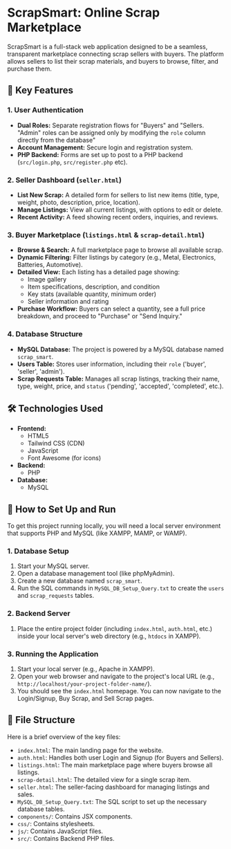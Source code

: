# ScrapSmart: Online Scrap Marketplace

ScrapSmart is a full-stack web application designed to be a seamless, transparent marketplace connecting scrap sellers with buyers. The platform allows sellers to list their scrap materials, and buyers to browse, filter, and purchase them.

## 🚀 Key Features

### 1. User Authentication
* **Dual Roles:** Separate registration flows for "Buyers" and "Sellers. "Admin" roles can be assigned only by modifying the `role` column directly from the database"
* **Account Management:** Secure login and registration system.
* **PHP Backend:** Forms are set up to post to a PHP backend (`src/login.php`, `src/register.php` etc).

### 2. Seller Dashboard (`seller.html`)
* **List New Scrap:** A detailed form for sellers to list new items (title, type, weight, photo, description, price, location).
* **Manage Listings:** View all current listings, with options to edit or delete.
* **Recent Activity:** A feed showing recent orders, inquiries, and reviews.

### 3. Buyer Marketplace (`listings.html` & `scrap-detail.html`)
* **Browse & Search:** A full marketplace page to browse all available scrap.
* **Dynamic Filtering:** Filter listings by category (e.g., Metal, Electronics, Batteries, Automotive).
* **Detailed View:** Each listing has a detailed page showing:
    * Image gallery
    * Item specifications, description, and condition
    * Key stats (available quantity, minimum order)
    * Seller information and rating
* **Purchase Workflow:** Buyers can select a quantity, see a full price breakdown, and proceed to "Purchase" or "Send Inquiry."

### 4. Database Structure
* **MySQL Database:** The project is powered by a MySQL database named `scrap_smart`.
* **Users Table:** Stores user information, including their `role` ('buyer', 'seller', 'admin').
* **Scrap Requests Table:** Manages all scrap listings, tracking their name, type, weight, price, and `status` ('pending', 'accepted', 'completed', etc.).

## 🛠️ Technologies Used

* **Frontend:**
    * HTML5
    * Tailwind CSS (CDN)
    * JavaScript
    * Font Awesome (for icons)
* **Backend:**
    * PHP 
* **Database:**
    * MySQL

## 🔧 How to Set Up and Run

To get this project running locally, you will need a local server environment that supports PHP and MySQL (like XAMPP, MAMP, or WAMP).

### 1. Database Setup
1.  Start your MySQL server.
2.  Open a database management tool (like phpMyAdmin).
3.  Create a new database named `scrap_smart`.
4.  Run the SQL commands in `MySQL_DB_Setup_Query.txt` to create the `users` and `scrap_requests` tables.

### 2. Backend Server
1.  Place the entire project folder (including `index.html`, `auth.html`, etc.) inside your local server's web directory (e.g., `htdocs` in XAMPP).

### 3. Running the Application
1.  Start your local server (e.g., Apache in XAMPP).
2.  Open your web browser and navigate to the project's local URL (e.g., `http://localhost/your-project-folder-name/`).
3.  You should see the `index.html` homepage. You can now navigate to the Login/Signup, Buy Scrap, and Sell Scrap pages.

## 📁 File Structure

Here is a brief overview of the key files:

* `index.html`: The main landing page for the website.
* `auth.html`: Handles both user Login and Signup (for Buyers and Sellers).
* `listings.html`: The main marketplace page where buyers browse all listings.
* `scrap-detail.html`: The detailed view for a single scrap item.
* `seller.html`: The seller-facing dashboard for managing listings and sales.
* `MySQL_DB_Setup_Query.txt`: The SQL script to set up the necessary database tables.
* `components/`: Contains JSX components.
* `css/`: Contains stylesheets.
* `js/`: Contains JavaScript files.
* `src/`: Contains Backend PHP files.
```
